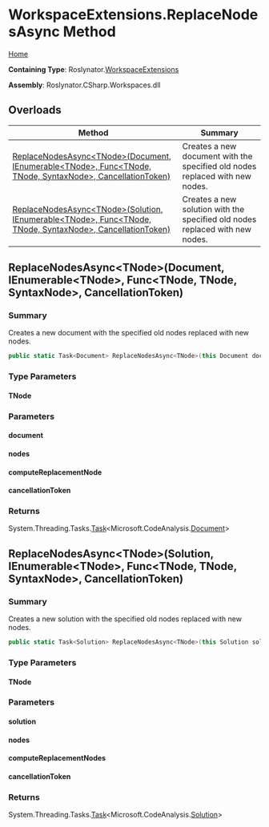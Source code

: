 <a name="_top"></a>

# WorkspaceExtensions\.ReplaceNodesAsync Method

[Home](../../../README.md#_top)

**Containing Type**: Roslynator\.[WorkspaceExtensions](../README.md#_top)

**Assembly**: Roslynator\.CSharp\.Workspaces\.dll

## Overloads

| Method | Summary |
| ------ | ------- |
| [ReplaceNodesAsync\<TNode>(Document, IEnumerable\<TNode>, Func\<TNode, TNode, SyntaxNode>, CancellationToken)](#Roslynator_WorkspaceExtensions_ReplaceNodesAsync__1_Microsoft_CodeAnalysis_Document_System_Collections_Generic_IEnumerable___0__System_Func___0___0_Microsoft_CodeAnalysis_SyntaxNode__System_Threading_CancellationToken_) | Creates a new document with the specified old nodes replaced with new nodes\. |
| [ReplaceNodesAsync\<TNode>(Solution, IEnumerable\<TNode>, Func\<TNode, TNode, SyntaxNode>, CancellationToken)](#Roslynator_WorkspaceExtensions_ReplaceNodesAsync__1_Microsoft_CodeAnalysis_Solution_System_Collections_Generic_IEnumerable___0__System_Func___0___0_Microsoft_CodeAnalysis_SyntaxNode__System_Threading_CancellationToken_) | Creates a new solution with the specified old nodes replaced with new nodes\. |

## ReplaceNodesAsync\<TNode>\(Document, IEnumerable\<TNode>, Func\<TNode, TNode, SyntaxNode>, CancellationToken\) <a name="Roslynator_WorkspaceExtensions_ReplaceNodesAsync__1_Microsoft_CodeAnalysis_Document_System_Collections_Generic_IEnumerable___0__System_Func___0___0_Microsoft_CodeAnalysis_SyntaxNode__System_Threading_CancellationToken_"></a>

### Summary

Creates a new document with the specified old nodes replaced with new nodes\.

```csharp
public static Task<Document> ReplaceNodesAsync<TNode>(this Document document, IEnumerable<TNode> nodes, Func<TNode, TNode, SyntaxNode> computeReplacementNode, CancellationToken cancellationToken = default(CancellationToken)) where TNode : Microsoft.CodeAnalysis.SyntaxNode
```

### Type Parameters

#### TNode

### Parameters

#### document

#### nodes

#### computeReplacementNode

#### cancellationToken

### Returns

System\.Threading\.Tasks\.[Task](https://docs.microsoft.com/en-us/dotnet/api/system.threading.tasks.task-1)\<Microsoft\.CodeAnalysis\.[Document](https://docs.microsoft.com/en-us/dotnet/api/microsoft.codeanalysis.document)>

## ReplaceNodesAsync\<TNode>\(Solution, IEnumerable\<TNode>, Func\<TNode, TNode, SyntaxNode>, CancellationToken\) <a name="Roslynator_WorkspaceExtensions_ReplaceNodesAsync__1_Microsoft_CodeAnalysis_Solution_System_Collections_Generic_IEnumerable___0__System_Func___0___0_Microsoft_CodeAnalysis_SyntaxNode__System_Threading_CancellationToken_"></a>

### Summary

Creates a new solution with the specified old nodes replaced with new nodes\.

```csharp
public static Task<Solution> ReplaceNodesAsync<TNode>(this Solution solution, IEnumerable<TNode> nodes, Func<TNode, TNode, SyntaxNode> computeReplacementNodes, CancellationToken cancellationToken = default(CancellationToken)) where TNode : Microsoft.CodeAnalysis.SyntaxNode
```

### Type Parameters

#### TNode

### Parameters

#### solution

#### nodes

#### computeReplacementNodes

#### cancellationToken

### Returns

System\.Threading\.Tasks\.[Task](https://docs.microsoft.com/en-us/dotnet/api/system.threading.tasks.task-1)\<Microsoft\.CodeAnalysis\.[Solution](https://docs.microsoft.com/en-us/dotnet/api/microsoft.codeanalysis.solution)>

